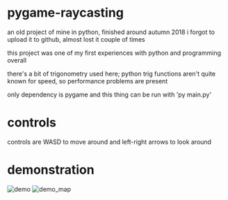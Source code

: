 # pygame-raycasting
an old project of mine in python, finished around autumn 2018
i forgot to upload it to github, almost lost it couple of times

this project was one of my first experiences with python and programming overall

there's a bit of trigonometry used here; python trig functions aren't quite known for speed, so performance problems are present

only dependency is pygame and this thing can be run with 'py main.py'

# controls
controls are WASD to move around and left-right arrows to look around

# demonstration
![demo](https://user-images.githubusercontent.com/30073032/225340374-72454b38-d31f-498f-9adf-780014be41ec.gif)
![demo_map](https://user-images.githubusercontent.com/30073032/225340617-2729f8ba-c19a-4940-afff-655f62143480.gif)
